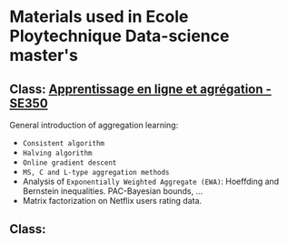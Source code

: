 # Materials used in Ecole Ploytechnique Data-science master's

## Class: [Apprentissage en ligne et agrégation - SE350](http://www.ensae.fr/ensae/fr/formations-navhorizontale-172/statisticien-conomiste-navhorizontale-48/3me-anne-voies-de-spcialisation-formationsdiplome-96/data-science-cours-3a.html?id=102598)

General introduction of aggregation learning:
* `Consistent algorithm`
* `Halving algorithm`
* `Online gradient descent`
* `MS, C and L-type aggregation methods`
* Analysis of `Exponentially Weighted Aggregate (EWA)`: Hoeffding and Bernstein inequalities. PAC-Bayesian bounds, ...
* Matrix factorization on Netflix users rating data.

## Class: 

